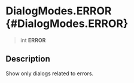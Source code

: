 DialogModes.ERROR {#DialogModes.ERROR}
=================

> int **ERROR**

Description
-----------

Show only dialogs related to errors.
